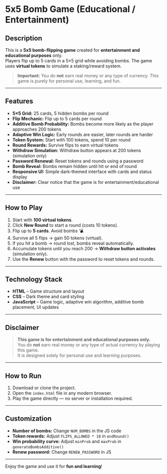 # 5x5 Bomb Game (Educational / Entertainment)

## Description
This is a **5x5 bomb-flipping game** created for **entertainment and educational purposes** only.  
Players flip up to 5 cards in a 5×5 grid while avoiding bombs. The game uses **virtual tokens** to simulate a staking/reward system.  

> **Important:** You do **not** earn real money or any type of currency. This game is purely for personal use, learning, and fun.  

---

## Features

- **5×5 Grid:** 25 cards, 5 hidden bombs per round  
- **Flip Mechanic:** Flip up to 5 cards per round  
- **Additive Bomb Probability:** Bombs become more likely as the player approaches 200 tokens  
- **Adaptive Win Logic:** Early rounds are easier, later rounds are harder  
- **Token System:** Start with 100 tokens, spend 10 per round  
- **Round Rewards:** Survive flips to earn virtual tokens  
- **Withdraw Simulation:** Withdraw button appears at 200 tokens (simulation only)  
- **Password Renewal:** Reset tokens and rounds using a password  
- **Bomb Reveal:** Bombs remain hidden until hit or end of round  
- **Responsive UI:** Simple dark-themed interface with cards and status display  
- **Disclaimer:** Clear notice that the game is for entertainment/educational use  

---

## How to Play

1. Start with **100 virtual tokens**.  
2. Click **New Round** to start a round (costs 10 tokens).  
3. Flip up to **5 cards**. Avoid bombs 💣.  
4. Survive all 5 flips → gain 50 tokens (virtual).  
5. If you hit a bomb → round lost, bombs reveal automatically.  
6. Accumulate tokens until you reach 200 → **Withdraw button activates** (simulation only).  
7. Use the **Renew** button with the password to reset tokens and rounds.  

---

## Technology Stack

- **HTML** – Game structure and layout  
- **CSS** – Dark theme and card styling  
- **JavaScript** – Game logic, adaptive win algorithm, additive bomb placement, UI updates  

---

## Disclaimer

> **This game is for entertainment and educational purposes only.**  
> You do **not** earn real money or any type of actual currency by playing this game.  
> It is designed solely for personal use and learning purposes.  

---

## How to Run

1. Download or clone the project.  
2. Open the `index.html` file in any modern browser.  
3. Play the game directly — no server or installation required.  

---

## Customization

- **Number of bombs:** Change `NUM_BOMBS` in the JS code  
- **Token rewards:** Adjust `FLIPS_ALLOWED * 10` in `endRound()`  
- **Win probability curve:** Adjust `minProb` and `maxProb` in `generateBombsAdditive()`  
- **Renew password:** Change `RENEW_PASSWORD` in JS  

---

Enjoy the game and use it for **fun and learning**!
